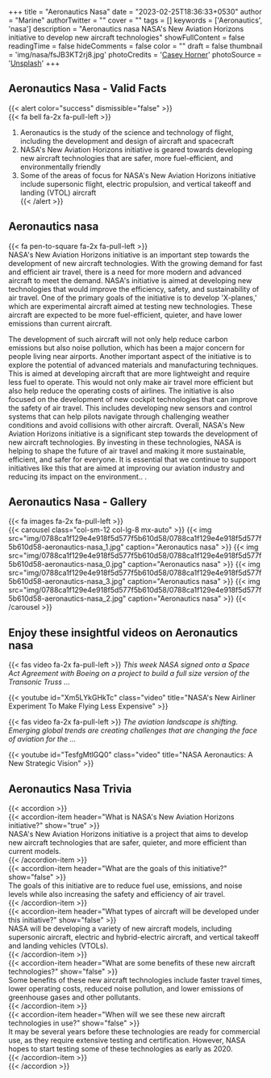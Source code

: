+++
title = "Aeronautics Nasa"
date = "2023-02-25T18:36:33+0530"
author = "Marine"
authorTwitter = ""
cover = ""
tags = []
keywords = ['Aeronautics', 'nasa']
description = "Aeronautics nasa NASA's New Aviation Horizons initiative to develop new aircraft technologies"
showFullContent = false
readingTime = false
hideComments = false
color = ""
draft = false
thumbnail = 'img/nasa/fsJB3KT2rj8.jpg'
photoCredits = '<a href="https://unsplash.com/@mischievous_penguins">Casey Horner</a>'
photoSource = '<a href="https://unsplash.com/photos/fsJB3KT2rj8">Unsplash</a>'
+++
## Aeronautics Nasa - Valid Facts 
{{< alert color="success" dismissible="false" >}}  
{{< fa bell fa-2x fa-pull-left >}}  <br> 
1. Aeronautics is the study of the science and technology of flight, including the development and design of aircraft and spacecraft  
1. NASA's New Aviation Horizons initiative is geared towards developing new aircraft technologies that are safer, more fuel-efficient, and environmentally friendly  
1. Some of the areas of focus for NASA's New Aviation Horizons initiative include supersonic flight, electric propulsion, and vertical takeoff and landing (VTOL) aircraft  
{{< /alert >}}  
## Aeronautics nasa  
  
{{< fa pen-to-square fa-2x fa-pull-left >}}  
NASA's New Aviation Horizons initiative is an important step towards the development of new aircraft technologies. With the growing demand for fast and efficient air travel, there is a need for more modern and advanced aircraft to meet the demand. NASA's initiative is aimed at developing new technologies that would improve the efficiency, safety, and sustainability of air travel. One of the primary goals of the initiative is to develop 'X-planes,' which are experimental aircraft aimed at testing new technologies. These aircraft are expected to be more fuel-efficient, quieter, and have lower emissions than current aircraft. 

 The development of such aircraft will not only help reduce carbon emissions but also noise pollution, which has been a major concern for people living near airports. Another important aspect of the initiative is to explore the potential of advanced materials and manufacturing techniques. This is aimed at developing aircraft that are more lightweight and require less fuel to operate. This would not only make air travel more efficient but also help reduce the operating costs of airlines. The initiative is also focused on the development of new cockpit technologies that can improve the safety of air travel. This includes developing new sensors and control systems that can help pilots navigate through challenging weather conditions and avoid collisions with other aircraft. Overall, NASA's New Aviation Horizons initiative is a significant step towards the development of new aircraft technologies. By investing in these technologies, NASA is helping to shape the future of air travel and making it more sustainable, efficient, and safer for everyone. It is essential that we continue to support initiatives like this that are aimed at improving our aviation industry and reducing its impact on the environment.. .   
## Aeronautics Nasa - Gallery   
{{< fa images fa-2x fa-pull-left >}}   
{{< carousel class="col-sm-12                        col-lg-8 mx-auto" >}} 
{{< img src="img/0788ca1f129e4e918f5d577f5b610d58/0788ca1f129e4e918f5d577f5b610d58-aeronautics-nasa_1.jpg"                             caption="Aeronautics nasa"                                 >}} 
{{< img src="img/0788ca1f129e4e918f5d577f5b610d58/0788ca1f129e4e918f5d577f5b610d58-aeronautics-nasa_0.jpg"                             caption="Aeronautics nasa"                                 >}} 
{{< img src="img/0788ca1f129e4e918f5d577f5b610d58/0788ca1f129e4e918f5d577f5b610d58-aeronautics-nasa_3.jpg"                             caption="Aeronautics nasa"                                 >}} 
{{< img src="img/0788ca1f129e4e918f5d577f5b610d58/0788ca1f129e4e918f5d577f5b610d58-aeronautics-nasa_2.jpg"                             caption="Aeronautics nasa"                                 >}} 
{{< /carousel >}}  
## Enjoy these insightful videos on Aeronautics nasa  
   
  {{< fas video fa-2x fa-pull-left >}}
  *This week NASA signed onto a Space Act Agreement with Boeing on a project to build a full size version of the Transonic Truss ...* 

{{< youtube id="Xm5LYkGHkTc" class="video" title="NASA&#39;s New Airliner Experiment To Make Flying Less Expensive" >}}
   
  {{< fas video fa-2x fa-pull-left >}}
  *The aviation landscape is shifting. Emerging global trends are creating challenges that are changing the face of aviation for the ...* 

{{< youtube id="TesfgMtlGQ0" class="video" title="NASA Aeronautics: A New Strategic Vision" >}}
## Aeronautics Nasa Trivia   
{{< accordion >}}  
  {{< accordion-item header="What is NASA's New Aviation Horizons initiative?" show="true" >}}  
    NASA's New Aviation Horizons initiative is a project that aims to develop new aircraft technologies that are safer, quieter, and more efficient than current models.  
  {{< /accordion-item >}}  
  {{< accordion-item header="What are the goals of this initiative?" show="false" >}}  
    The goals of this initiative are to reduce fuel use, emissions, and noise levels while also increasing the safety and efficiency of air travel.  
  {{< /accordion-item >}}  
  {{< accordion-item header="What types of aircraft will be developed under this initiative?" show="false" >}}  
    NASA will be developing a variety of new aircraft models, including supersonic aircraft, electric and hybrid-electric aircraft, and vertical takeoff and landing vehicles (VTOLs).  
  {{< /accordion-item >}}  
  {{< accordion-item header="What are some benefits of these new aircraft technologies?" show="false" >}}  
    Some benefits of these new aircraft technologies include faster travel times, lower operating costs, reduced noise pollution, and lower emissions of greenhouse gases and other pollutants.  
  {{< /accordion-item >}}  
  {{< accordion-item header="When will we see these new aircraft technologies in use?" show="false" >}}  
    It may be several years before these technologies are ready for commercial use, as they require extensive testing and certification. However, NASA hopes to start testing some of these technologies as early as 2020.  
  {{< /accordion-item >}}  
{{< /accordion >}}  
